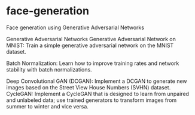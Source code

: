 # face-generation
Face generation using Generative Adversarial Networks

Generative Adversarial Networks
Generative Adversarial Network on MNIST: Train a simple generative adversarial network on the MNIST dataset.

Batch Normalization: Learn how to improve training rates and network stability with batch normalizations.

Deep Convolutional GAN (DCGAN): Implement a DCGAN to generate new images based on the Street View House Numbers (SVHN) dataset.
CycleGAN: Implement a CycleGAN that is designed to learn from unpaired and unlabeled data; use trained generators to transform images from summer to winter and vice versa.
